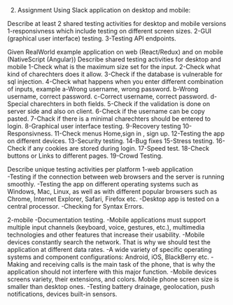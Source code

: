 2. Assignment
Using Slack application on desktop and mobile:

Describe at least 2 shared testing activities for desktop and mobile versions
1-responsivness which include testing  on different screen sizes. 
2-GUI (graphical user interface) testing. 
3-Testing API endpoints.

Given RealWorld example application on web (React/Redux) and on mobile (NativeScript (Angular))
Describe shared testing activities for desktop and mobile
1-Check what is the maximum size set for the input.
2-Check what kind of charechters does it allow. 
3-Check if the database is vulnerable for sql injection.
4-Check what happens when you enter different combination of inputs, example 
a-Wrong username, wrong password. 
b-Wrong username, correct password. 
c-Correct username, correct password. 
d-Special charechters in both fields. 
5-Check if the validation is done on server side and also on client. 
6-Check if the username can be copy pasted. 
7-Chack if there is a minimal charechters should be entered to login. 
8-Graphical user interface testing.
9-Recovery testing
10-Responsivness. 
11-Check menus Home,sign in , sign up. 
12-Testing the app on different devices.
13-Security testing.
14-Bug fixes
15-Stress testing.
16-Check if any cookies are stored during login.
17-Speed test.
18-Check buttons or Links to different pages.
19-Crowd Testing.


Describe unique testing activities per platform
1-web application  
-Testing if the connection between web browsers and the server is running smoothly.
-Testing the app on different operating systems such as Windows, Mac, Linux, as well as with different popular browsers such as Chrome, Internet Explorer, Safari, Firefox etc.
-Desktop app is tested on a central processor.
-Checking for Syntax Errors.

2-mobile
-Documentation testing. 
-Mobile applications must support multiple input channels (keyboard, voice, gestures, etc.), multimedia technologies and other features that increase their usability.
-Mobile devices constantly search the network. That is why we should test the application at different data rates.
-A wide variety of specific operating systems and component configurations: Android, iOS, BlackBerry
etc.
-Making and receiving calls is the main task of the phone, that is why the application should not interfere with this major function.
-Mobile devices screens variety, their extensions, and colors. Mobile phone screen size is smaller than desktop ones.
-Testing battery drainage, geolocation, push notifications, devices built-in sensors.

